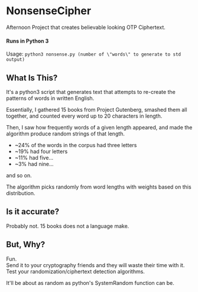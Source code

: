 # NonsenseCipher
Afternoon Project that creates believable looking OTP Ciphertext.


#### Runs in Python 3
Usage:
`python3 nonsense.py (number of \"words\" to generate to std output)`



## What Is This?

It's a python3 script that generates text that attempts to re-create the patterns of words in written English.

Essentially, I gathered 15 books from Project Gutenberg, smashed them all together, and counted every word up to 20 characters in length.

Then, I saw how frequently words of a given length appeared, and made the algorithm produce random strings of that length.


* ~24% of the words in the corpus had three letters
* ~19% had four letters
* ~11% had five...
* ~3% had nine...

and so on.

The algorithm picks randomly from word lengths with weights based on this distribution.



## Is it accurate?

Probably not. 15 books does not a language make.


## But, Why?

Fun. <br>
Send it to your cryptography friends and they will waste their time with it. <br>
Test your randomization/ciphertext detection algorithms.

It'll be about as random as python's SystemRandom function can be.

